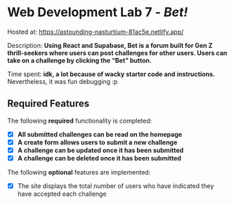 # Web Development Lab 7 - *Bet!*

Hosted at: https://astounding-nasturtium-81ac5e.netlify.app/

Description: **Using React and Supabase, Bet is a forum built for Gen Z thrill-seekers where users can post challenges for other users. Users can take on a challenge by clicking the “Bet” button.**

Time spent: **idk, a lot because of wacky starter code and instructions.** Nevertheless, it was fun debugging :p

## Required Features

The following **required** functionality is completed:

- [X] **All submitted challenges can be read on the homepage**
- [X] **A create form allows users to submit a new challenge**
- [X] **A challenge can be updated once it has been submitted**
- [X] **A challenge can be deleted once it has been submitted**

The following **optional** features are implemented:

- [X] The site displays the total number of users who have indicated they have accepted each challenge


